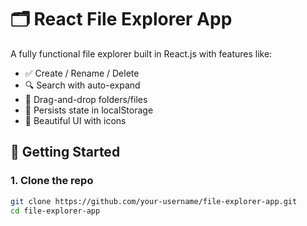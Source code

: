 # 🗂 React File Explorer App

A fully functional file explorer built in React.js with features like:
- ✅ Create / Rename / Delete
- 🔍 Search with auto-expand
- 📁 Drag-and-drop folders/files
- 💾 Persists state in localStorage
- 📘 Beautiful UI with icons

## 🚀 Getting Started

### 1. Clone the repo
```bash
git clone https://github.com/your-username/file-explorer-app.git
cd file-explorer-app
